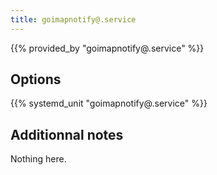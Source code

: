 ```yaml
---
title: goimapnotify@.service
---
```


{{% provided_by "goimapnotify@.service" %}}

## Options

{{% systemd_unit "goimapnotify@.service" %}}

## Additionnal notes

Nothing here.